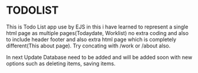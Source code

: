 # TODOLIST
This is Todo List app use by EJS in this i have learned to represent a single html page as multiple pages(Todaydate, Worklist) 
no extra coding and also to include header footer and also extra html page which is completely different(This about page).
Try concating with /work or /about also.

In next Update
Database need to be added and will be added soon with new options such as deleting items, saving items.
